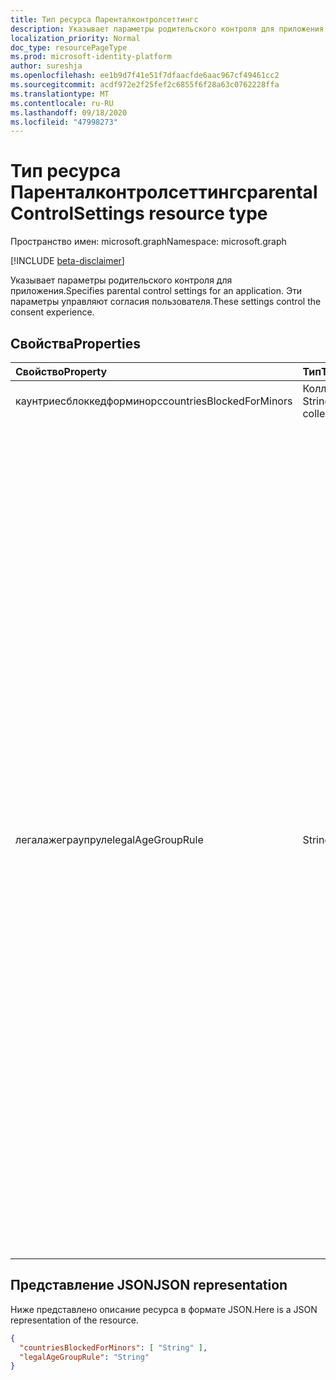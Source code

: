```yaml
---
title: Тип ресурса Паренталконтролсеттингс
description: Указывает параметры родительского контроля для приложения. Эти параметры управляют согласия пользователя.
localization_priority: Normal
doc_type: resourcePageType
ms.prod: microsoft-identity-platform
author: sureshja
ms.openlocfilehash: ee1b9d7f41e51f7dfaacfde6aac967cf49461cc2
ms.sourcegitcommit: acdf972e2f25fef2c6855f6f28a63c0762228ffa
ms.translationtype: MT
ms.contentlocale: ru-RU
ms.lasthandoff: 09/18/2020
ms.locfileid: "47998273"
---
```

# <a name="parentalcontrolsettings-resource-type"></a><span data-ttu-id="237e9-104">Тип ресурса Паренталконтролсеттингс</span><span class="sxs-lookup"><span data-stu-id="237e9-104">parentalControlSettings resource type</span></span>

<span data-ttu-id="237e9-105">Пространство имен: microsoft.graph</span><span class="sxs-lookup"><span data-stu-id="237e9-105">Namespace: microsoft.graph</span></span>

[!INCLUDE [beta-disclaimer](../../includes/beta-disclaimer.md)]

<span data-ttu-id="237e9-106">Указывает параметры родительского контроля для приложения.</span><span class="sxs-lookup"><span data-stu-id="237e9-106">Specifies parental control settings for an application.</span></span> <span data-ttu-id="237e9-107">Эти параметры управляют согласия пользователя.</span><span class="sxs-lookup"><span data-stu-id="237e9-107">These settings control the consent experience.</span></span>

## <a name="properties"></a><span data-ttu-id="237e9-108">Свойства</span><span class="sxs-lookup"><span data-stu-id="237e9-108">Properties</span></span>

| <span data-ttu-id="237e9-109">Свойство</span><span class="sxs-lookup"><span data-stu-id="237e9-109">Property</span></span> | <span data-ttu-id="237e9-110">Тип</span><span class="sxs-lookup"><span data-stu-id="237e9-110">Type</span></span> | <span data-ttu-id="237e9-111">Описание</span><span class="sxs-lookup"><span data-stu-id="237e9-111">Description</span></span> |
:---------------|:--------|:----------|
|<span data-ttu-id="237e9-112">каунтриесблоккедформинорс</span><span class="sxs-lookup"><span data-stu-id="237e9-112">countriesBlockedForMinors</span></span>|<span data-ttu-id="237e9-113">Коллекция String</span><span class="sxs-lookup"><span data-stu-id="237e9-113">String collection</span></span>| <span data-ttu-id="237e9-114">Задает [двузначные коды стран ISO](https://www.iso.org/iso-3166-country-codes.html).</span><span class="sxs-lookup"><span data-stu-id="237e9-114">Specifies the [two-letter ISO country codes](https://www.iso.org/iso-3166-country-codes.html).</span></span> <span data-ttu-id="237e9-115">Доступ к приложению будет заблокирован для небольших стран из стран, указанных в этом списке.</span><span class="sxs-lookup"><span data-stu-id="237e9-115">Access to the application will be blocked for minors from the countries specified in this list.</span></span>|
|<span data-ttu-id="237e9-116">легалажеграупруле</span><span class="sxs-lookup"><span data-stu-id="237e9-116">legalAgeGroupRule</span></span>| <span data-ttu-id="237e9-117">String</span><span class="sxs-lookup"><span data-stu-id="237e9-117">String</span></span> | <span data-ttu-id="237e9-118">Указывает правило группы допустимых возрастов, которое применяется к пользователям приложения.</span><span class="sxs-lookup"><span data-stu-id="237e9-118">Specifies the legal age group rule that applies to users of the app.</span></span> <span data-ttu-id="237e9-119">Может иметь одно из следующих значений:</span><span class="sxs-lookup"><span data-stu-id="237e9-119">Can be set to one of the following values:</span></span> <table><tr><th><span data-ttu-id="237e9-120">Значение</span><span class="sxs-lookup"><span data-stu-id="237e9-120">Value</span></span></th><th><span data-ttu-id="237e9-121">Описание</span><span class="sxs-lookup"><span data-stu-id="237e9-121">Description</span></span></th></tr><tr><td><span data-ttu-id="237e9-122">Разрешить</span><span class="sxs-lookup"><span data-stu-id="237e9-122">Allow</span></span></td><td><span data-ttu-id="237e9-123">Значение, используемое по умолчанию.</span><span class="sxs-lookup"><span data-stu-id="237e9-123">Default.</span></span> <span data-ttu-id="237e9-124">Применяет юридическое минимальное значение.</span><span class="sxs-lookup"><span data-stu-id="237e9-124">Enforces the legal minimum.</span></span> <span data-ttu-id="237e9-125">Это означает, что для второстепенных стран Европейского союза и Корее требуются разрешения родителей.</span><span class="sxs-lookup"><span data-stu-id="237e9-125">This means parental consent is required for minors in the European Union and Korea.</span></span></td></tr><tr><td><span data-ttu-id="237e9-126">рекуиреконсентфорпривацисервицес</span><span class="sxs-lookup"><span data-stu-id="237e9-126">RequireConsentForPrivacyServices</span></span></td><td><span data-ttu-id="237e9-127">Указывает, что пользователь должен указать дату рождения для обеспечения соответствия правилам Коппа.</span><span class="sxs-lookup"><span data-stu-id="237e9-127">Enforces the user to specify date of birth to comply with COPPA rules.</span></span> </td></tr><tr><td><span data-ttu-id="237e9-128">рекуиреконсентформинорс</span><span class="sxs-lookup"><span data-stu-id="237e9-128">RequireConsentForMinors</span></span></td><td><span data-ttu-id="237e9-129">Для более ранних версий, независимо от правил для стран, требуется согласие пользователя в течение 18 лет.</span><span class="sxs-lookup"><span data-stu-id="237e9-129">Requires parental consent for ages below 18, regardless of country minor rules.</span></span></td></tr><tr><td><span data-ttu-id="237e9-130">рекуиреконсентфоркидс</span><span class="sxs-lookup"><span data-stu-id="237e9-130">RequireConsentForKids</span></span></td><td><span data-ttu-id="237e9-131">Для более ранних версий, независимо от правил для стран, требуется согласие на родителей в течение 14 лет.</span><span class="sxs-lookup"><span data-stu-id="237e9-131">Requires parental consent for ages below 14, regardless of country minor rules.</span></span></td></tr><tr><td><span data-ttu-id="237e9-132">блоккминорс</span><span class="sxs-lookup"><span data-stu-id="237e9-132">BlockMinors</span></span></td><td><span data-ttu-id="237e9-133">Блокирует небольшие из использования приложения.</span><span class="sxs-lookup"><span data-stu-id="237e9-133">Blocks minors from using the app.</span></span></td></tr></table> |

## <a name="json-representation"></a><span data-ttu-id="237e9-134">Представление JSON</span><span class="sxs-lookup"><span data-stu-id="237e9-134">JSON representation</span></span>
<span data-ttu-id="237e9-135">Ниже представлено описание ресурса в формате JSON.</span><span class="sxs-lookup"><span data-stu-id="237e9-135">Here is a JSON representation of the resource.</span></span>

<!--{
  "blockType": "resource",
  "@odata.type": "microsoft.graph.parentalControlSettings"
}-->
```json
{
  "countriesBlockedForMinors": [ "String" ],
  "legalAgeGroupRule": "String"
}

```


